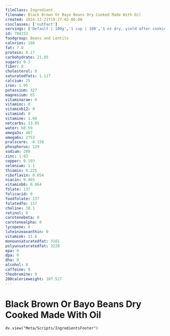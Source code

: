 ```yaml
---
fileClass: Ingredient
filename: Black Brown Or Bayo Beans Dry Cooked Made With Oil
created: 2024-12-21T19:27:02-06:00
cssclasses: ['nutFact']
servings: ['Default | 100g','1 cup | 180','1 oz dry, yield after cooking | 70']
id: 784153
foodgroup: Beans and Lentils
calories: 186
fat: 7.8
protein: 8.17
carbohydrate: 21.85
sugars: 0.3
fiber: 8
cholesterol: 0
saturatedfats: 1.127
calcium: 25
iron: 1.95
potassium: 327
magnesium: 65
vitaminarae: 0
vitaminc: 0
vitaminb12: 0
vitamind: 0
vitamine: 1.66
netcarbs: 13.85
water: 60.59
omega3s: 467
omega6s: 2753
pralscore: -0.158
phosphorus: 129
sodium: 209
zinc: 1.03
copper: 0.193
selenium: 1.1
thiamin: 0.225
riboflavin: 0.054
niacin: 0.465
vitaminb6: 0.064
folate: 137
folicacid: 0
foodfolate: 137
folatedfe: 137
choline: 30.1
retinol: 0
carotenebeta: 0
carotenealpha: 0
lycopene: 0
luteinzeaxanthin: 0
vitamink: 11.6
monounsaturatedfat: 3101
polyunsaturatedfat: 3220
epa: 0
dpa: 0
dha: 0
alcohol: 0
caffeine: 0
theobromine: 0
200calorieweight: 107.527
---
```


# Black Brown Or Bayo Beans Dry Cooked Made With Oil

```dataviewjs
dv.view("Meta/Scripts/IngredientsFooter")
```